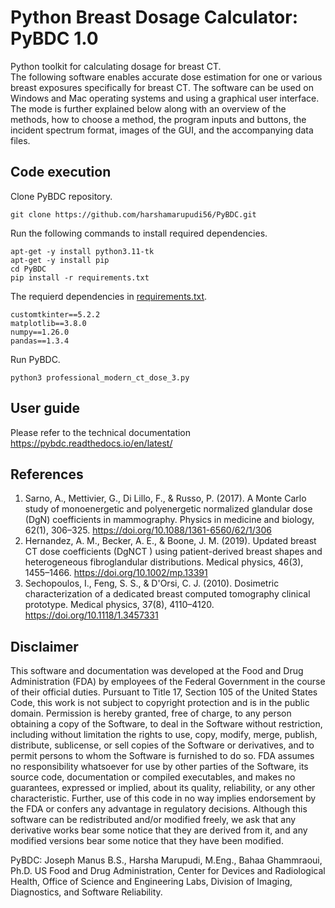 # Python Breast Dosage Calculator: PyBDC 1.0
Python toolkit for calculating dosage for breast CT.\
The following software enables accurate dose estimation for one or various breast exposures specifically for breast CT. The software can be used on Windows and Mac operating systems and using a graphical user interface. The mode is further explained below along with an overview of the methods, how to choose a method, the program inputs and buttons, the incident spectrum format, images of the GUI, and the accompanying data files.

Code execution
----------
Clone PyBDC repository.
```
git clone https://github.com/harshamarupudi56/PyBDC.git
```

Run the following commands to install required dependencies.
```
apt-get -y install python3.11-tk
apt-get -y install pip
cd PyBDC
pip install -r requirements.txt
```

The requierd dependencies in [requirements.txt](requirements.txt).
```
customtkinter==5.2.2
matplotlib==3.8.0
numpy==1.26.0
pandas==1.3.4
```

Run PyBDC.
```
python3 professional_modern_ct_dose_3.py
```

User guide
----------
Please refer to the technical documentation https://pybdc.readthedocs.io/en/latest/


References
----------
1. Sarno, A., Mettivier, G., Di Lillo, F., & Russo, P. (2017). A Monte Carlo study of monoenergetic and polyenergetic normalized glandular dose (DgN) coefficients in mammography. Physics in medicine and biology, 62(1), 306–325. https://doi.org/10.1088/1361-6560/62/1/306
2. Hernandez, A. M., Becker, A. E., & Boone, J. M. (2019). Updated breast CT dose coefficients (DgNCT ) using patient-derived breast shapes and heterogeneous fibroglandular distributions. Medical physics, 46(3), 1455–1466. https://doi.org/10.1002/mp.13391
3. Sechopoulos, I., Feng, S. S., & D'Orsi, C. J. (2010). Dosimetric characterization of a dedicated breast computed tomography clinical prototype. Medical physics, 37(8), 4110–4120. https://doi.org/10.1118/1.3457331

Disclaimer
----------

This software and documentation was developed at the Food and Drug Administration (FDA) by employees of the Federal Government in the course of their official duties. Pursuant to Title 17, Section 105 of the United States Code, this work is not subject to copyright protection and is in the public domain. Permission is hereby granted, free of charge, to any person obtaining a copy of the Software, to deal in the Software without restriction, including without limitation the rights to use, copy, modify, merge, publish, distribute, sublicense, or sell copies of the Software or derivatives, and to permit persons to whom the Software is furnished to do so. FDA assumes no responsibility whatsoever for use by other parties of the Software, its source code, documentation or compiled executables, and makes no guarantees, expressed or implied, about its quality, reliability, or any other characteristic. Further, use of this code in no way implies endorsement by the FDA or confers any advantage in regulatory decisions. Although this software can be redistributed and/or modified freely, we ask that any derivative works bear some notice that they are derived from it, and any modified versions bear some notice that they have been modified. 


PyBDC: Joseph Manus B.S., Harsha Marupudi, M.Eng., Bahaa Ghammraoui, Ph.D. US Food and Drug Administration, Center for Devices and Radiological Health, Office of Science and Engineering Labs, Division of Imaging, Diagnostics, and Software Reliability.

